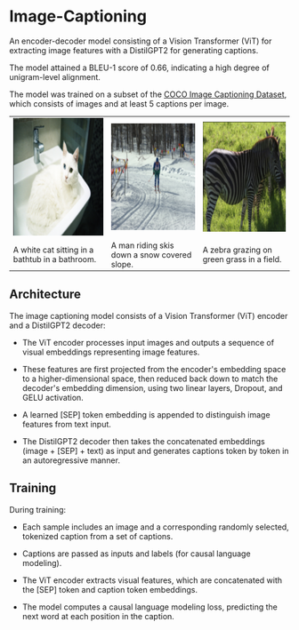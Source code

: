 # Image-Captioning
An encoder-decoder model consisting of a Vision Transformer (ViT) for extracting image features with a DistilGPT2 for generating captions.

The model attained a BLEU-1 score of 0.66, indicating a high degree of unigram-level alignment. 

The model was trained on a subset of the [COCO Image Captioning Dataset](https://www.kaggle.com/datasets/nagasai524/mini-coco2014-dataset-for-image-captioning?select=Images), which consists of images and at least 5 captions per image.

<table>
  <tr>
    <td><img src="Images/my_plot3.png" ></td>
    <td><img src="Images/my_plot4.png" ></td>
    <td><img src="Images/my_plot5.png" ></td>
  </tr>
  <tr>
    <td>A white cat sitting in a bathtub in a bathroom.</td>
     <td>A man riding skis down a snow covered slope.</td>
     <td>A zebra grazing on green grass in a field.</td>
  </tr>
 </table>

## Architecture
The image captioning model consists of a Vision Transformer (ViT) encoder and a DistilGPT2 decoder:

- The ViT encoder processes input images and outputs a sequence of visual embeddings representing image features.

- These features are first projected from the encoder's embedding space to a higher-dimensional space, then reduced back down to match the decoder's embedding dimension, using two linear layers, Dropout, and GELU activation.
  
- A learned [SEP] token embedding is appended to distinguish image features from text input.

- The DistilGPT2 decoder then takes the concatenated embeddings (image + [SEP] + text) as input and generates captions token by token in an autoregressive manner.

## Training
During training:

- Each sample includes an image and a corresponding randomly selected, tokenized caption from a set of captions.

- Captions are passed as inputs and labels (for causal language modeling).

- The ViT encoder extracts visual features, which are concatenated with the [SEP] token and caption token embeddings.

- The model computes a causal language modeling loss, predicting the next word at each position in the caption.


